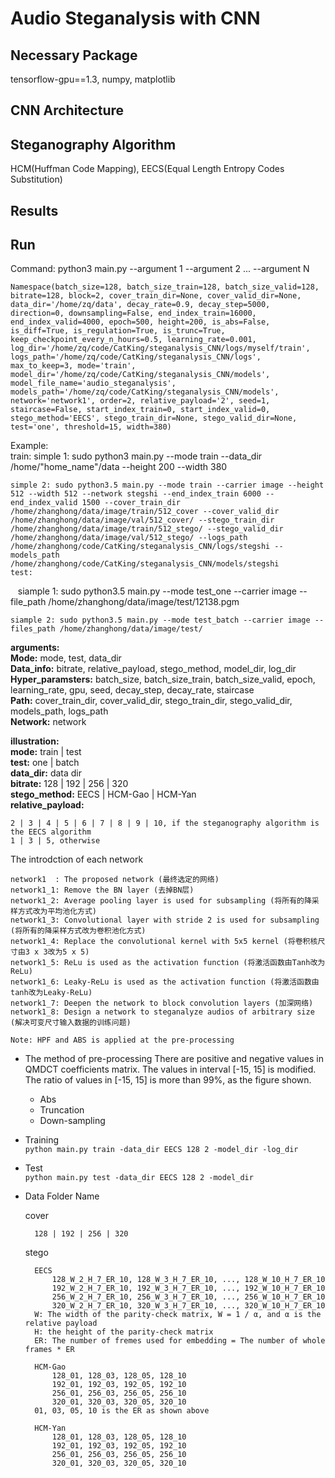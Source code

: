 # Audio Steganalysis with CNN
## Necessary Package
tensorflow-gpu==1.3, numpy, matplotlib

## CNN Architecture

## Steganography Algorithm
HCM(Huffman Code Mapping), EECS(Equal Length Entropy Codes Substitution)

## Results

## Run
Command: python3 main.py --argument 1 --argument 2 ... --argument N <br>

    Namespace(batch_size=128, batch_size_train=128, batch_size_valid=128, bitrate=128, block=2, cover_train_dir=None, cover_valid_dir=None, data_dir='/home/zq/data', decay_rate=0.9, decay_step=5000, direction=0, downsampling=False, end_index_train=16000, end_index_valid=4000, epoch=500, height=200, is_abs=False, is_diff=True, is_regulation=True, is_trunc=True, keep_checkpoint_every_n_hours=0.5, learning_rate=0.001, log_dir='/home/zq/code/CatKing/steganalysis_CNN/logs/myself/train', logs_path='/home/zq/code/CatKing/steganalysis_CNN/logs', max_to_keep=3, mode='train', model_dir='/home/zq/code/CatKing/steganalysis_CNN/models', model_file_name='audio_steganalysis', models_path='/home/zq/code/CatKing/steganalysis_CNN/models', network='network1', order=2, relative_payload='2', seed=1, staircase=False, start_index_train=0, start_index_valid=0, stego_method='EECS', stego_train_dir=None, stego_valid_dir=None, test='one', threshold=15, width=380)


Example: <br>
    train:
    simple 1: sudo python3 main.py --mode train --data\_dir /home/"home_name"/data --height 200 --width 380
    
    simple 2: sudo python3.5 main.py --mode train --carrier image --height 512 --width 512 --network stegshi --end_index_train 6000 --end_index_valid 1500 --cover_train_dir /home/zhanghong/data/image/train/512_cover --cover_valid_dir /home/zhanghong/data/image/val/512_cover/ --stego_train_dir /home/zhanghong/data/image/train/512_stego/ --stego_valid_dir /home/zhanghong/data/image/val/512_stego/ --logs_path /home/zhanghong/code/CatKing/steganalysis_CNN/logs/stegshi --models_path /home/zhanghong/code/CatKing/steganalysis_CNN/models/stegshi
    test:
    siample 1: sudo python3.5 main.py --mode test_one --carrier image --file_path /home/zhanghong/data/image/test/12138.pgm
    
    siample 2: sudo python3.5 main.py --mode test_batch --carrier image --files_path /home/zhanghong/data/image/test/
    
**arguments:** <br>
**Mode:** mode, test, data\_dir <br>
**Data\_info:** bitrate, relative\_payload, stego\_method, model\_dir, log\_dir <br>
**Hyper\_paramsters:** batch\_size, batch\_size\_train, batch_size_valid, epoch, learning\_rate, gpu, seed, decay\_step, decay\_rate, staircase <br> 
**Path:** cover\_train\_dir, cover\_valid\_dir, stego\_train\_dir, stego\_valid\_dir, models\_path, logs\_path <br>
**Network:** network <br>

**illustration:** <br>
**mode:** train | test <br>
**test:** one | batch <br>
**data_dir:** data dir <br>
**bitrate:** 128 | 192 | 256 | 320 <br>
**stego_method:** EECS | HCM-Gao | HCM-Yan <br>
**relative\_payload:**

    2 | 3 | 4 | 5 | 6 | 7 | 8 | 9 | 10, if the steganography algorithm is the EECS algorithm
    1 | 3 | 5, otherwise
The introdction of each network


    network1  : The proposed network (最终选定的网络)
    network1_1: Remove the BN layer (去掉BN层)
    network1_2: Average pooling layer is used for subsampling (将所有的降采样方式改为平均池化方式)
    network1_3: Convolutional layer with stride 2 is used for subsampling (将所有的降采样方式改为卷积池化方式)
    network1_4: Replace the convolutional kernel with 5x5 kernel (将卷积核尺寸由3 x 3改为5 x 5)
    network1_5: ReLu is used as the activation function (将激活函数由Tanh改为ReLu)
    network1_6: Leaky-ReLu is used as the activation function (将激活函数由tanh改为Leaky-ReLu)
    network1_7: Deepen the network to block convolution layers (加深网络)
    network1_8: Design a network to steganalyze audios of arbitrary size (解决可变尺寸输入数据的训练问题)
        
    Note: HPF and ABS is applied at the pre-processing
    
* The method of pre-processing
    There are positive and negative values in QMDCT coefficients matrix. The values in interval [-15, 15] is modified.
    The ratio of values in [-15, 15] is more than 99%, as the figure shown.
    * Abs
    * Truncation
    * Down-sampling

* Training <br>
    `python main.py train -data_dir EECS 128 2 -model_dir -log_dir`

* Test <br>
    `python main.py test -data_dir EECS 128 2 -model_dir`

* Data Folder Name <br>

    
    cover

        128 | 192 | 256 | 320
    stego

        EECS
            128_W_2_H_7_ER_10, 128_W_3_H_7_ER_10, ..., 128_W_10_H_7_ER_10
            192_W_2_H_7_ER_10, 192_W_3_H_7_ER_10, ..., 192_W_10_H_7_ER_10
            256_W_2_H_7_ER_10, 256_W_3_H_7_ER_10, ..., 256_W_10_H_7_ER_10
            320_W_2_H_7_ER_10, 320_W_3_H_7_ER_10, ..., 320_W_10_H_7_ER_10
        W: The width of the parity-check matrix, W = 1 / α, and α is the relative payload
        H: the height of the parity-check matrix
        ER: The number of fremes used for embedding = The number of whole frames * ER
        
        HCM-Gao
            128_01, 128_03, 128_05, 128_10
            192_01, 192_03, 192_05, 192_10
            256_01, 256_03, 256_05, 256_10
            320_01, 320_03, 320_05, 320_10
        01, 03, 05, 10 is the ER as shown above
        
        HCM-Yan
            128_01, 128_03, 128_05, 128_10
            192_01, 192_03, 192_05, 192_10
            256_01, 256_03, 256_05, 256_10
            320_01, 320_03, 320_05, 320_10
